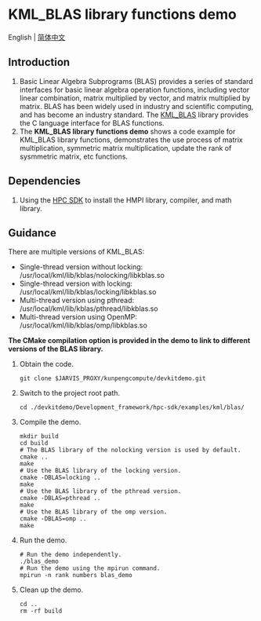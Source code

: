 # **KML_BLAS library functions demo**

English | [简体中文](README.md)

## Introduction

1. Basic Linear Algebra Subprograms (BLAS) provides a series of standard interfaces for basic linear algebra operation
   functions, including vector linear combination, matrix multiplied by vector, and matrix multiplied by matrix. BLAS
   has been widely used in industry and scientific computing, and has become an industry standard.
   The [KML_BLAS](https://www.hikunpeng.com/document/detail/en/kunpengaccel/math-lib/devg-kml/kunpengaccel_kml_16_0012.html)
   library provides the C language interface for BLAS functions.
2. The **KML_BLAS library functions demo** shows a code example for KML_BLAS library functions, demonstrates   the use process of matrix multiplication, symmetric matrix multiplication, update the rank of sysmmetric matrix, etc functions.

## Dependencies

1. Using the [HPC SDK](https://mirrors.huaweicloud.com/kunpeng/archive/Kunpeng_SDK/HPC/) to install the HMPI library, compiler, and math library.

## Guidance

There are multiple versions of KML_BLAS:
- Single-thread version without locking: /usr/local/kml/lib/kblas/nolocking/libkblas.so
- Single-thread version with locking: /usr/local/kml/lib/kblas/locking/libkblas.so
- Multi-thread version using pthread: /usr/local/kml/lib/kblas/pthread/libkblas.so
- Multi-thread version using OpenMP: /usr/local/kml/lib/kblas/omp/libkblas.so

**The CMake compilation option is provided in the demo to link to different versions of the BLAS library.**
1. Obtain the code.

   ```shell
   git clone $JARVIS_PROXY/kunpengcompute/devkitdemo.git
   ```

2. Switch to the project root path.

   ```shell
   cd ./devkitdemo/Development_framework/hpc-sdk/examples/kml/blas/
   ```

3. Compile the demo.

   ```shell
   mkdir build
   cd build
   # The BLAS library of the nolocking version is used by default.
   cmake ..
   make
   # Use the BLAS library of the locking version.
   cmake -DBLAS=locking ..
   make
   # Use the BLAS library of the pthread version.
   cmake -DBLAS=pthread ..
   make
   # Use the BLAS library of the omp version.
   cmake -DBLAS=omp ..
   make
   ```

4. Run the demo.

   ```shell
   # Run the demo independently.
   ./blas_demo
   # Run the demo using the mpirun command.
   mpirun -n rank numbers blas_demo
   ```

5. Clean up the demo.

   ```shell
   cd ..
   rm -rf build
   ```